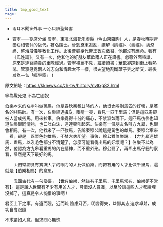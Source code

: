 ```yaml
---
title: tmp_good_text
tags:
---
```

* 兩耳不聞窗外事 一心只讀聖賢書

* 管寧——割席分坐
管寧，東漢北海郡朱虛縣（今山東臨朐）人，是春秋時期齊國名相管仲的後代。著名隱士。曾到遼東避亂，講解《詩經》、《書經》，談祭禮、整治威儀等教化工作。此後曹魏幾代帝王數次徵召，他都沒有應命。著有《氏姓論》。又有一次，他和他的好朋友華歆兩人正在讀書。忽聽外面喧譁，原來是達官顯貴的車隊經過。管寧視而不見，繼續讀書；華歆卻跑到街上看熱鬧。管寧感覺兩人的志向和情趣太不一樣，很失望地割斷蓆子與之斷交，最後成為一名「經學家」！

原文網址：https://kknews.cc/zh-tw/history/nv9xg82.html


寧為戰死鬼 不為亡國奴


伯樂本來的名字叫做孫陽，他是春秋秦穆公時的人，他很會辨別馬匹的好壞，是著名的相馬師。有一次，伯樂經過虞，眼睛一亮，看見一匹千里馬；但是這匹馬卻被人當成劣馬，用來拉車。伯樂覺得十分的痛心，不禁淚如雨下。這匹馬彷彿也知道伯樂很同情牠，也口吐白沫，連連嘶叫起來。伯樂有一個朋友名叫方九皋，也很會相馬。有一次，他找來了一匹駿馬，告訴秦穆公說這是黃色的雌馬。秦穆公牽來一看，卻是一匹栗色的雄馬，不禁大失所望。事後，穆公對伯樂說﹕【方九皋連雄馬、雌馬，以及毛色都分不清楚了，怎麼可能看得出馬的好壞呢？】伯樂不以為然，他認為方九皋看重馬的內在精神，而不重外形。穆公聽了，再牽出馬仔細的察看，果然是天下最好的馬。 

　　人們常把具有賞識人才的眼力的人比做伯樂，而把有用的人才比做千里馬，這就是【伯樂相馬】的意思。 

　　我國古代有一句俗語﹕【世有伯樂，然後有千里馬，千里馬常有，伯樂卻不常有】。這是說人世間有不少有用的人才，可惜沒人賞識，以至於讓這些人才都給埋沒掉了，這真是令人惋惜的事啊！



君臣上下之事，有遠而親，近而疏
陰慮可否，明言得失，以御其志
追求卓越，成功自會跟隨


不求盡如人意，但求問心無愧
